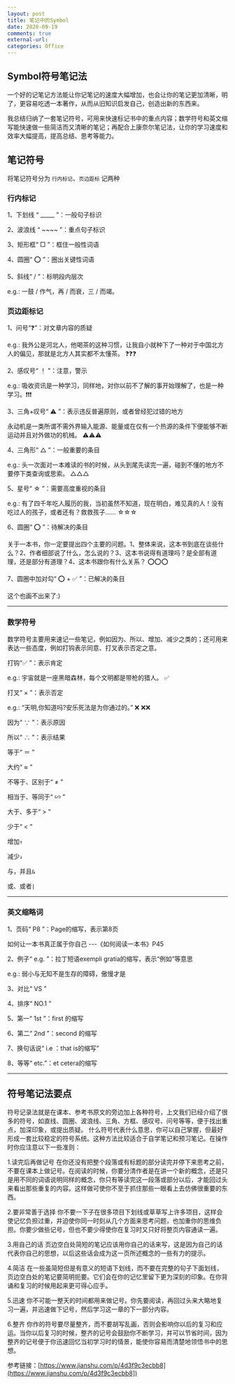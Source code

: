 ```yaml
---
layout: post
title: 笔记中的Symbol
date: 2020-09-19
comments: true
external-url:
categories: Office 
---
```


## Symbol符号笔记法

一个好的记笔记方法能让你记笔记的速度大幅增加，也会让你的笔记更加清晰，明了，更容易吃透一本著作，从而从旧知识启发自己，创造出新的东西来。

我总结归纳了一套笔记符号，可用来快速标记书中的重点内容；数学符号和英文缩写能快速做一些简洁而又清晰的笔记；再配合上康奈尔笔记法，让你的学习速度和效率大幅提高，提高总结、思考等能力。

## 笔记符号
将笔记符号分为 `行内标记`、`页边距标` 记两种

### 行内标记

1、下划线 “ _____ ”：一般句子标识

2、波浪线 “ ~~~~ ”：重点句子标识

3、矩形框“ □ ”：框住一般性词语

4、圆圈“ ⭕️ ”：圈出关键性词语

5、斜线“ / ”：标明段内层次

e.g.: 一鼓 / 作气，再 / 而衰，三 / 而竭。


### 页边距标记

1、问号“❓”：对文章内容的质疑

e.g.: 我外公是河北人，他喝茶的这种习惯，让我自小就种下了一种对于中国北方人的偏见，那就是北方人其实都不太懂茶。 ❓❓❓

2、感叹号“ ！ ”：注意，警示

e.g.: 吸收资讯是一种学习，同样地，对你以前不了解的事开始理解了，也是一种学习。❗️❗️❗️

3、三角+叹号“ ⚠ ”：表示违反普遍原则，或者曾经犯过错的地方

永动机是一类所谓不需外界输入能源、能量或在仅有一个热源的条件下便能够不断运动并且对外做功的机械。 ⚠⚠⚠

4、三角形“ △ ”：一般重要的条目

e.g.: 头一次面对一本难读的书的时候，从头到尾先读完一遍，碰到不懂的地方不要停下类查询或思索。 △△△

5、星号“ ☆ ”：需要高度重视的条目

e.g.: 有了四千年吃人履历的我，当初虽然不知道，现在明白，难见真的人！没有吃过人的孩子，或者还有？救救孩子…… ☆☆☆

6、圆圈“ ⭕️ ”：待解决的条目

关于一本书，你一定要提出四个主要的问题。1、整体来说，这本书到底在谈些什么？2、作者细部说了什么，怎么说的？3、这本书说得有道理吗？是全部有道理，还是部分有道理？4、这本书跟你有什么关系？ ⭕️⭕️⭕️

7、圆圈中加对勾“ ⭕️ + ✅ ”：已解决的条目

这个也画不出来了:)

---
### 数学符号

数学符号主要用来速记一些笔记，例如因为、所以、增加、减少之类的；还可用来表达一些态度，例如打钩表示同意、打叉表示否定之意。

打钩“✅  ”：表示肯定

e.g.: 宇宙就是一座黑暗森林，每个文明都是带枪的猎人。 ✅


打叉“ × ”：表示否定

e.g.: “天明,你知道吗?安乐死法是为你通过的。” ❌
❌❌

因为“ ∵ ”：表示原因

所以“ ∴ ”：表示结果

等于“ ＝ ”

大约“ ≈ ”

不等于、区别于“ ≠ ”

相当于、等同于“ ∽ ”

大于、多于“ > ”

少于“ < ”

增加`↑ `

减少`↓`

与，并且`& `

或、或者`| `

---

### 英文缩略词

1、页码“ P8 ”：Page的缩写，表示第8页

如何让一本书真正属于你自己 ---《如何阅读一本书》P45

2、例子“ e.g. ”：拉丁短语exempli gratia的缩写，表示“例如”等意思

e.g.: 弱小与无知不是生存的障碍，傲慢才是

3、对比“ VS ”

4、排序“ NO.1 ”

5、第一“ 1st ”：first 的缩写

6、第二“ 2nd ”：second 的缩写

7、换句话说“ i.e ：that is的缩写”

8、等等“ etc.”：et cetera的缩写

---

## 符号笔记法要点

符号记录法就是在课本、参考书原文的旁边加上各种符号，上文我们已经介绍了很多的符号，如直线、圆圈、波浪线、三角、方框、感叹号、问号等等，便于找出重点，加深印象，或提出质疑。
什么符号代表什么意思，你可以自己掌握，但最好形成一套比较稳定的符号系统。这种方法比较适合于自学笔记和预习笔记。在操作时你应注意以下一些准则：

1.读完后再做记号
在你还没有把整个段落或有标题的部分读完并停下来思考之前，不要在课本上做记号。在阅读的时候，你要分清作者是在讲一个新的概念，还是只是用不同的词语说明同样的概念，你只有等读完这一段落或部分以后，才能回过头来看出那些重复的内容。这样做可使你不至于抓住那些一眼看上去仿佛很重要的东西。

2.要非常善于选择
你不要一下子在很多项目下划线或草草写上许多项目，这样会使记忆负担过重，并迫使你同一时刻从几个方面来思考问题，也加重你的思维负担。你要少做些记号，但也不要少得使你在复习时又只好将整页内容通读一遍。

3.用自己的话
页边空白处简短的笔记应该用你自己的话来写，这是因为自己的话代表你自己的思想，以后这些话会成为这一页所述概念的一些有力的提示。

4.简洁
在一些虽简短但是有意义的短语下划线，而不要在完整的句子下面划线，页边空白处的笔记要简明扼要。它们会在你的记忆里留下更为深刻的印象。在你背诵和复习的时候用起来更可得心应手。

5.迅速
你不可能一整天的时间都用来做记号。你先要阅读，再回过头来大略地复习一遍，并迅速做下记号，然后学习这一章的下一部分内容。

6.整齐
你作的符号要尽量整齐，而不要胡写乱画，否则会影响你以后的复习和应运。当你以后复习的时候，整齐的记号会鼓励你不断学习，并可以节省时间，因为整齐的记号便于你迅速回忆当初学习时的情景，能使你容易而清楚地领悟书中的思想。


参考链接：[https://www.jianshu.com/p/4d3f9c3ecbb8](https://www.jianshu.com/p/4d3f9c3ecbb8])

